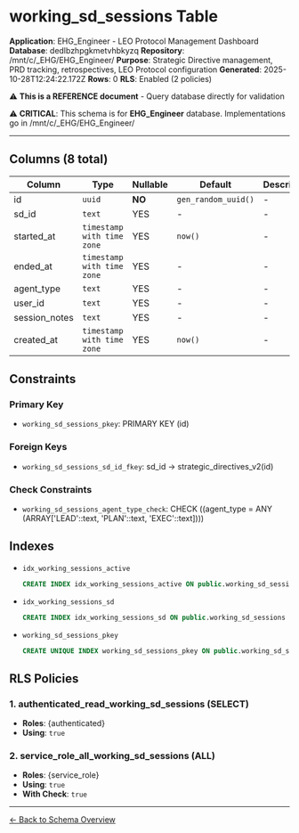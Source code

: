 # working_sd_sessions Table

**Application**: EHG_Engineer - LEO Protocol Management Dashboard
**Database**: dedlbzhpgkmetvhbkyzq
**Repository**: /mnt/c/_EHG/EHG_Engineer/
**Purpose**: Strategic Directive management, PRD tracking, retrospectives, LEO Protocol configuration
**Generated**: 2025-10-28T12:24:22.172Z
**Rows**: 0
**RLS**: Enabled (2 policies)

⚠️ **This is a REFERENCE document** - Query database directly for validation

⚠️ **CRITICAL**: This schema is for **EHG_Engineer** database. Implementations go in /mnt/c/_EHG/EHG_Engineer/

---

## Columns (8 total)

| Column | Type | Nullable | Default | Description |
|--------|------|----------|---------|-------------|
| id | `uuid` | **NO** | `gen_random_uuid()` | - |
| sd_id | `text` | YES | - | - |
| started_at | `timestamp with time zone` | YES | `now()` | - |
| ended_at | `timestamp with time zone` | YES | - | - |
| agent_type | `text` | YES | - | - |
| user_id | `text` | YES | - | - |
| session_notes | `text` | YES | - | - |
| created_at | `timestamp with time zone` | YES | `now()` | - |

## Constraints

### Primary Key
- `working_sd_sessions_pkey`: PRIMARY KEY (id)

### Foreign Keys
- `working_sd_sessions_sd_id_fkey`: sd_id → strategic_directives_v2(id)

### Check Constraints
- `working_sd_sessions_agent_type_check`: CHECK ((agent_type = ANY (ARRAY['LEAD'::text, 'PLAN'::text, 'EXEC'::text])))

## Indexes

- `idx_working_sessions_active`
  ```sql
  CREATE INDEX idx_working_sessions_active ON public.working_sd_sessions USING btree (sd_id, started_at) WHERE (ended_at IS NULL)
  ```
- `idx_working_sessions_sd`
  ```sql
  CREATE INDEX idx_working_sessions_sd ON public.working_sd_sessions USING btree (sd_id)
  ```
- `working_sd_sessions_pkey`
  ```sql
  CREATE UNIQUE INDEX working_sd_sessions_pkey ON public.working_sd_sessions USING btree (id)
  ```

## RLS Policies

### 1. authenticated_read_working_sd_sessions (SELECT)

- **Roles**: {authenticated}
- **Using**: `true`

### 2. service_role_all_working_sd_sessions (ALL)

- **Roles**: {service_role}
- **Using**: `true`
- **With Check**: `true`

---

[← Back to Schema Overview](../database-schema-overview.md)
